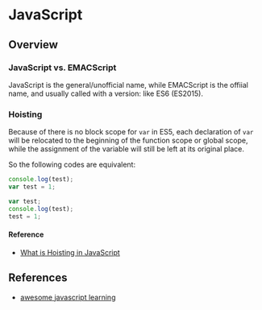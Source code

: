 
# JavaScript

## Overview

### JavaScript vs. EMACScript

JavaScript is the general/unofficial name, while EMACScript is the offiial name, and usually called with a version: like ES6 (ES2015).


### Hoisting
Because of there is no block scope for `var` in ES5, each declaration of `var` will be relocated to the beginning of the function scope or global scope, while the assignment of the variable will still be left at its original place.

So the following codes are equivalent:
```javascript
console.log(test);
var test = 1;
```
```javascript
var test;
console.log(test);
test = 1;
```

#### Reference

  * [What is Hoisting in JavaScript](https://medium.com/javascript-in-plain-english/https-medium-com-javascript-in-plain-english-what-is-hoisting-in-javascript-a63c1b2267a1)

## References

  * [awesome javascript learning](https://github.com/micromata/awesome-javascript-learning)
